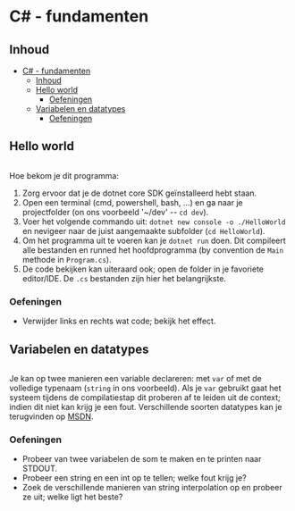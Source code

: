 # C# - fundamenten #

## Inhoud ##

- [C# - fundamenten](#c---fundamenten)
  - [Inhoud](#inhoud)
  - [Hello world](#hello-world)
    - [Oefeningen](#oefeningen)
  - [Variabelen en datatypes](#variabelen-en-datatypes)
    - [Oefeningen](#oefeningen-1)

## Hello world ##

```cs --source-file ./IntroCsharp/HelloWorld.cs --region HelloWorld --project ./IntroCsharp/IntroCsharp.csproj
```

Hoe bekom je dit programma:

1. Zorg ervoor dat je de dotnet core SDK geïnstalleerd hebt staan.
2. Open een terminal (cmd, powershell, bash, ...) en ga naar je projectfolder (on ons voorbeeld '~/dev' -- `cd dev`).
3. Voer het volgende commando uit: `dotnet new console -o ./HelloWorld` en nevigeer naar de juist aangemaakte subfolder (`cd HelloWorld`).
4. Om het programma uit te voeren kan je `dotnet run` doen. Dit compileert alle bestanden en runned het hoofdprogramma (by convention de `Main` methode in `Program.cs`).
5. De code bekijken kan uiteraard ook; open de folder in je favoriete editor/IDE. De `.cs` bestanden zijn hier het belangrijkste.

### Oefeningen ###

- Verwijder links en rechts wat code; bekijk het effect.

## Variabelen en datatypes ##

```cs --source-file ./IntroCsharp/Variables.cs --region VariableUsage --project ./IntroCsharp/IntroCsharp.csproj
```

Je kan op twee manieren een variable declareren: met `var` of met de volledige typenaam (`string` in ons voorbeeld). Als je `var` gebruikt gaat het systeem tijdens de compilatiestap dit proberen af te leiden uit de context; indien dit niet kan krijg je een fout. Verschillende soorten datatypes kan je terugvinden op [MSDN](https://docs.microsoft.com/en-us/dotnet/csharp/tour-of-csharp/types-and-variables).

### Oefeningen ###

- Probeer van twee variabelen de som te maken en te printen naar STDOUT.
- Probeer een string en een int op te tellen; welke fout krijg je?
- Zoek de verschillende manieren van string interpolation op en probeer ze uit; welke ligt het beste?
